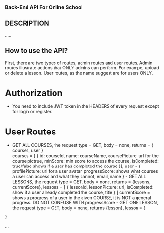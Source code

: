 ### Back-End API For Online School 
 ## DESCRIPTION 
 ..... 

 ## How to use the API?
 First, there are two types of routes, admin routes and user routes. Admin routes illustrate actions that ONLY admins can perform. For exampe, upload or delete a lesson. User routes, as the name suggest are for users ONLY.
   # Authorization
   - You need to include JWT token in the HEADERS of every request except for login or register. 
   # User Routes 
   - GET ALL COURSES, the request type = GET, body = none, returns = { courses, user } <br/>
   courses = [
    {
        id: courseId,
        name: courseName,
        coursePicture: url for the course pictrue,
        minScore: min score to access the course,
        isCompleted: true/false shows if a user has completed the course
    }], 
    user = {
        profilePicture: url for a user avatar,
        progressScore: shows what courses a user can access and what they cannot,
        email,
        name
    } 
    - GET ALL LESSONS, the request type = GET, body = none, returns = {lessons, currentScore},
    lessons = [
        {
            lessonId,
            lessonPicture: url,
            isCompleted: show if a user already completed the course,
            title
        }
    ] 
    currentScore = shows a progress of a user in the given COURSE, it is NOT a general progress. DO NOT CONFUSE WITH progressScore
    - GET ONE LESSON, the request type = GET, body = none, returns {lesson},
    lesson = {

    }
 ...